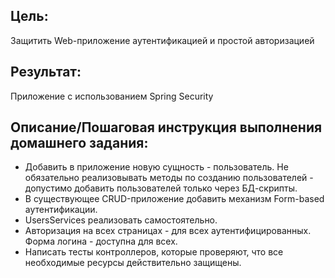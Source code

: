 ## Цель:
Защитить Web-приложение аутентификацией и простой авторизацией
## Результат: 
Приложение с использованием Spring Security


## Описание/Пошаговая инструкция выполнения домашнего задания:
- Добавить в приложение новую сущность - пользователь. Не обязательно реализовывать методы по созданию пользователей - допустимо добавить пользователей только через БД-скрипты.
- В существующее CRUD-приложение добавить механизм Form-based аутентификации.
- UsersServices реализовать самостоятельно.
- Авторизация на всех страницах - для всех аутентифицированных. Форма логина - доступна для всех.
- Написать тесты контроллеров, которые проверяют, что все необходимые ресурсы действительно защищены.